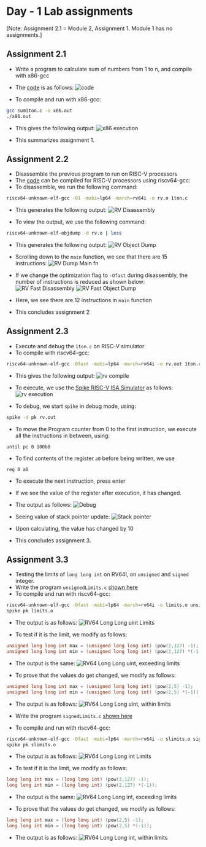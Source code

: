 # Day - 1 Lab assignments
[Note: Assignment 2.1 = Module 2, Assignment 1. Module 1 has no assignments.]

## Assignment 2.1
- Write a program to calculate sum of numbers from 1 to n, and compile with x86-gcc
- The [code](https://github.com/alfadelta10010/pes-asic-class/blob/main/day1/1ton.c) is as follows:
![code](https://github.com/alfadelta10010/pes-asic-class/blob/main/day1/assets/code.png "code")

- To compile and run with x86-gcc:
```bash
gcc sum1ton.c -o x86.out
./x86.out
```
- This gives the following output:
![x86 execution](https://github.com/alfadelta10010/pes-asic-class/blob/main/day1/assets/x86_exec.png "x86 execution")

- This summarizes assignment 1.

## Assignment 2.2
- Disassemble the previous program to run on RISC-V processors
- The [code](https://github.com/alfadelta10010/pes-asic-class/blob/main/day1/1ton.c) can be compiled for RISC-V processors using riscv64-gcc:
- To disassemble, we run the following command:
```bash
riscv64-unknown-elf-gcc -O1 -mabi=lp64 -march=rv64i -o rv.o 1ton.c
```
- This generates the following output:
![RV Disassembly](https://github.com/alfadelta10010/pes-asic-class/blob/main/day1/assets/rv_disassemble.png)

- To view the output, we use the following command:
```bash
riscv64-unknown-elf-objdump -d rv.o | less
```
- This generates the following output:
![RV Object Dump](https://github.com/alfadelta10010/pes-asic-class/blob/main/day1/assets/rv_objdump.png)

- Scrolling down to the `main` function, we see that there are 15 instructions:
![RV Dump Main fn](https://github.com/alfadelta10010/pes-asic-class/blob/main/day1/assets/rv_dump_main.png)

- If we change the optimization flag to `-Ofast` during disassembly, the number of instructions is reduced as shown below:
![RV Fast Disassembly](https://github.com/alfadelta10010/pes-asic-class/blob/main/day1/assets/rv_disassemble_fast.png)
![RV Fast Object Dump](https://github.com/alfadelta10010/pes-asic-class/blob/main/day1/assets/rvfast_dump_main.png)

- Here, we see there are 12 instructions in `main` function
- This concludes assignment 2

## Assignment 2.3
- Execute and debug the `1ton.c` on RISC-V simulator
- To compile with riscv64-gcc:
```bash
riscv64-unknown-elf-gcc -Ofast -mabi=lp64 -march=rv64i -o rv.out 1ton.c
```
- This gives the following output:
![rv compile](https://github.com/alfadelta10010/pes-asic-class/blob/main/day1/assets/rv_compile.png "rv compile")

- To execute, we use the [Spike RISC-V ISA Simulator](https://github.com/riscv-software-src/riscv-isa-sim) as follows:
![rv execution](https://github.com/alfadelta10010/pes-asic-class/blob/main/day1/assets/rv_exec.png "RV execution")

- To debug, we start `spike` in debug mode, using:
```bash
spike -d pk rv.out
```
- To move the Program counter from 0 to the first instruction, we execute all the instructions in between, using:
``` 
until pc 0 100b0
```
- To find contents of the register `a0` before being written, we use
```
reg 0 a0
```
- To execute the next instruction, press enter
- If we see the value of the register after execution, it has changed.
- The output as follows:
![Debug](https://github.com/alfadelta10010/pes-asic-class/blob/main/day1/assets/rv_debug.png "RV debug")

- Seeing value of stack pointer update:
![Stack pointer](https://github.com/alfadelta10010/pes-asic-class/blob/main/day1/assets/debug_sp.png "Stack Pointer")

- Upon calculating, the value has changed by 10
- This concludes assignment 3.

## Assignment 3.3
- Testing the limits of `long long int` on RV64I, on `unsigned` and `signed` integer.
- Write the program  `unsignedLimits.c` [shown here](https://github.com/alfadelta10010/pes-asic-class/blob/main/day1/unsignedLimits.c)
- To compile and run with riscv64-gcc:
```bash
riscv64-unknown-elf-gcc -Ofast -mabi=lp64 -march=rv64i -o limits.o unsignedLimits.c
spike pk limits.o
```
- The output is as follows:
![RV64 Long Long uint Limits](https://github.com/alfadelta10010/pes-asic-class/blob/main/day1/assets/rv_ulimits.png "RV64 long long uint limits")

- To test if it is the limit, we modify as follows:
```c
unsigned long long int max = (unsigned long long int) (pow(2,127) -1);
unsigned long long int min = (unsigned long long int) (pow(2,127) *(-1));
```
- The output is the same:
![RV64 Long Long uint, exceeding limits](https://github.com/alfadelta10010/pes-asic-class/blob/main/day1/assets/rv_ulimits_extra.png "RV64 long long uint limits exceeding limits")

- To prove that the values do get changed, we modify as follows:
```c
unsigned long long int max = (unsigned long long int) (pow(2,5) -1);
unsigned long long int min = (unsigned long long int) (pow(2,5) *(-1));
```
- The output is as follows:
![RV64 Long Long uint, within limits](https://github.com/alfadelta10010/pes-asic-class/blob/main/day1/assets/rv_ulimits_within.png "RV64 long long uint limits within limits")

- Write the program  `signedLimits.c` [shown here](https://github.com/alfadelta10010/pes-asic-class/blob/main/day1/signedLimits.c)
- To compile and run with riscv64-gcc:
```bash
riscv64-unknown-elf-gcc -Ofast -mabi=lp64 -march=rv64i -o slimits.o signedLimits.c
spike pk slimits.o
```
- The output is as follows:
![RV64 Long Long int Limits](https://github.com/alfadelta10010/pes-asic-class/blob/main/day1/assets/rv_limits.png "RV64 long long int limits")

- To test if it is the limit, we modify as follows:
```c
long long int max = (long long int) (pow(2,127) -1);
long long int min = (long long int) (pow(2,127) *(-1));
```
- The output is the same:
![RV64 Long Long int, exceeding limits](https://github.com/alfadelta10010/pes-asic-class/blob/main/day1/assets/rv_limits_extra.png "RV64 long long int limits exceeding limits")

- To prove that the values do get changed, we modify as follows:
```c
long long int max = (long long int) (pow(2,5) -1);
long long int min = (long long int) (pow(2,5) *(-1));
```
- The output is as follows:
![RV64 Long Long int, within limits](https://github.com/alfadelta10010/pes-asic-class/blob/main/day1/assets/rv_limits_within.png "RV64 long long int limits within limits")

